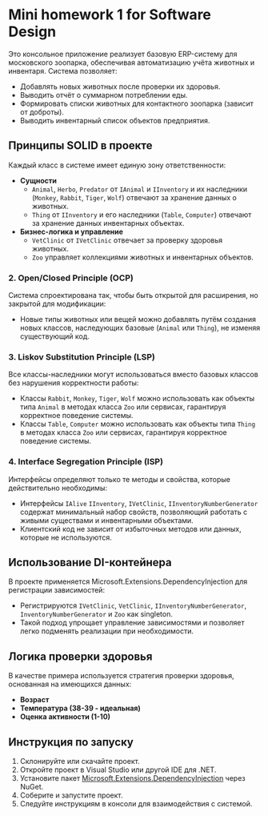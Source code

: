 # Mini homework 1 for Software Design

Это консольное приложение реализует базовую ERP-систему для московского зоопарка, обеспечивая автоматизацию учёта животных и инвентаря. Система позволяет:
- Добавлять новых животных после проверки их здоровья.
- Выводить отчёт о суммарном потреблении еды.
- Формировать списки животных для контактного зоопарка (зависит от доброты).
- Выводить инвентарный список объектов предприятия.

## Принципы SOLID в проекте
Каждый класс в системе имеет единую зону ответственности:
- **Сущности**
  - `Animal`, `Herbo`, `Predator` от `IAnimal` и `IInventory` и их наследники (`Monkey`, `Rabbit`, `Tiger`, `Wolf`) отвечают за хранение данных о животных.
  - `Thing` от `IInventory` и его наследники (`Table`, `Computer`) отвечают за хранение данных инвентарных объектах.
- **Бизнес-логика и управление**
  - `VetClinic` от `IVetClinic` отвечает за проверку здоровья животных.
  - `Zoo` управляет коллекциями животных и инвентарных объектов.
 

### 2. Open/Closed Principle (OCP)
Система спроектирована так, чтобы быть открытой для расширения, но закрытой для модификации:
- Новые типы животных или вещей можно добавлять путём создания новых классов, наследующих базовые (`Animal` или `Thing`), не изменяя существующий код.

### 3. Liskov Substitution Principle (LSP)
Все классы-наследники могут использоваться вместо базовых классов без нарушения корректности работы:
- Классы `Rabbit`, `Monkey`, `Tiger`, `Wolf` можно использовать как объекты типа `Animal` в методах класса `Zoo` или сервисах, гарантируя корректное поведение системы.
- Классы `Table`, `Computer` можно использовать как объекты типа `Thing` в методах класса `Zoo` или сервисах, гарантируя корректное поведение системы.

### 4. Interface Segregation Principle (ISP)
Интерфейсы определяют только те методы и свойства, которые действительно необходимы:
- Интерфейсы `IAlive` `IInventory`, `IVetClinic`, `IInventoryNumberGenerator` содержат минимальный набор свойств, позволяющий работать с живыми существами и инвентарными объектами.
- Клиентский код не зависит от избыточных методов или данных, которые не используются.

## Использование DI-контейнера
В проекте применяется Microsoft.Extensions.DependencyInjection для регистрации зависимостей:
- Регистрируются `IVetClinic`, `VetClinic`, `IInventoryNumberGenerator`, `InventoryNumberGenerator` и `Zoo` как singleton.
- Такой подход упрощает управление зависимостями и позволяет легко подменять реализации при необходимости.

## Логика проверки здоровья
В качестве примера используется стратегия проверки здоровья, основанная на имеющихся данных:
- **Возраст**  
- **Температура (38-39 - идеальная)**
- **Оценка активности (1-10)**

## Инструкция по запуску
1. Склонируйте или скачайте проект.
2. Откройте проект в Visual Studio или другой IDE для .NET.
3. Установите пакет [Microsoft.Extensions.DependencyInjection](https://www.nuget.org/packages/Microsoft.Extensions.DependencyInjection) через NuGet.
4. Соберите и запустите проект.
5. Следуйте инструкциям в консоли для взаимодействия с системой.
